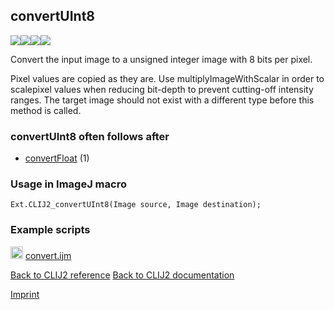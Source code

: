 ## convertUInt8
<img src="images/mini_clij1_logo.png"/><img src="images/mini_clij2_logo.png"/><img src="images/mini_clijx_logo.png"/><img src="images/mini_empty_logo.png"/>

Convert the input image to a unsigned integer image with 8 bits per pixel.

Pixel values are copied as they are. Use multiplyImageWithScalar in order to scalepixel values when reducing bit-depth to prevent cutting-off intensity ranges.
The target image should not exist with a different type before this 
method is called.

### convertUInt8 often follows after
* <a href="reference_convertFloat">convertFloat</a> (1)


### Usage in ImageJ macro
```
Ext.CLIJ2_convertUInt8(Image source, Image destination);
```




### Example scripts
<a href="https://github.com/clij/clij2-docs/blob/master/src/main/macro/convert.ijm"><img src="images/language_macro.png" height="20"/></a> [convert.ijm](https://github.com/clij/clij2-docs/blob/master/src/main/macro/convert.ijm)  


[Back to CLIJ2 reference](https://clij.github.io/clij2-docs/reference)
[Back to CLIJ2 documentation](https://clij.github.io/clij2-docs)

[Imprint](https://clij.github.io/imprint)
